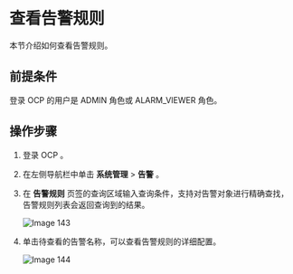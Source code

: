 # 查看告警规则

本节介绍如何查看告警规则。

## 前提条件

登录 OCP 的用户是 ADMIN 角色或 ALARM_VIEWER 角色。

## 操作步骤

1. 登录 OCP 。

2. 在左侧导航栏中单击 **系统管理** \> **告警** 。

3. 在 **告警规则** 页签的查询区域输入查询条件，支持对告警对象进行精确查找，告警规则列表会返回查询到的结果。

   ![Image 143](https://obbusiness-private.oss-cn-shanghai.aliyuncs.com/doc/img/ocp/401/%E5%91%8A%E8%AD%A6%E8%A7%84%E5%88%99%E5%88%97%E8%A1%A8.png)

4. 单击待查看的告警名称，可以查看告警规则的详细配置。

   ![Image 144](https://obbusiness-private.oss-cn-shanghai.aliyuncs.com/doc/img/ocp/401/%E5%91%8A%E8%AD%A6%E8%A7%84%E5%88%99%E8%AF%A6%E6%83%851.png)
